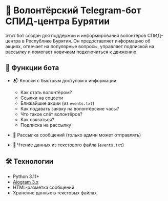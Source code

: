 # 🤖 Волонтёрский Telegram-бот СПИД-центра Бурятии

Этот бот создан для поддержки и информирования волонтёров СПИД-центра в Республике Бурятия. Он предоставляет информацию об акциях, отвечает на популярные вопросы, управляет подпиской на рассылку и помогает новичкам подключиться к движению.

## 🔧 Функции бота

- 📬 Кнопки с быстрым доступом к информации:
  - Как стать волонтёром?
  - Ссылки на соцсети
  - Ближайшие акции (из `events.txt`)
  - Как подавать заявку на волонтёрские часы?
  - Что такое слёт волонтёров?
  - Как связаться?
  - Подписка на рассылку

- 📨 Рассылка сообщений (только админ может отправлять)

- 📁 Чтение данных из текстового файла (`events.txt`)

## 🛠 Технологии

- Python 3.11+
- [Aiogram 3.x](https://docs.aiogram.dev/)
- HTML-разметка сообщений
- Хранение данных в текстовых файлах
